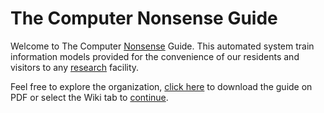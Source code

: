 # The Computer Nonsense Guide
Welcome to The Computer [Nonsense](https://nonsense.ws) Guide. This automated system train information models provided for the convenience of our residents and visitors to any [research](https://nonsense.ws/research) facility.

Feel free to explore the organization, [click here](https://github.com/nonsensews/guide/raw/master/guide.pdf) to download the guide on PDF or select the Wiki tab to [continue](https://github.com/nonsensews/guide/wiki).
